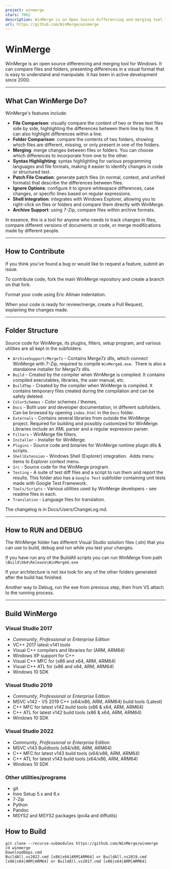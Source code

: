 ```yaml
---
project: winmerge
stars: 7862
description: WinMerge is an Open Source differencing and merging tool for Windows. WinMerge can compare both folders and files, presenting differences in a visual text format that is easy to understand and handle.
url: https://github.com/WinMerge/winmerge
---
```


WinMerge
========

WinMerge is an open source differencing and merging tool for Windows. It can compare files and folders, presenting differences in a visual format that is easy to understand and manipulate. It has been in active development since 2000.

* * *

What Can WinMerge Do?
---------------------

WinMerge's features include:

-   **File Comparison**: visually compare the content of two or three text files side by side, highlighting the differences between them line by line. It can also highlight differences within a line.
-   **Folder Comparison**: compare the contents of two folders, showing which files are different, missing, or only present in one of the folders.
-   **Merging**: merge changes between files or folders. You can choose which differences to incorporate from one to the other.
-   **Syntax Highlighting**: syntax highlighting for various programming languages and file formats, making it easier to identify changes in code or structured text.
-   **Patch File Creation**: generate patch files (in normal, context, and unified formats) that describe the differences between files.
-   **Ignore Options**: configure it to ignore whitespace differences, case changes, or specific lines based on regular expressions.
-   **Shell Integration**: integrates with Windows Explorer, allowing you to right-click on files or folders and compare them directly with WinMerge.
-   **Archive Support**: using 7-Zip, compare files within archive formats.

In essence, this is a tool for anyone who needs to track changes in files, compare different versions of documents or code, or merge modifications made by different people.

* * *

How to Contribute
-----------------

If you think you've found a bug or would like to request a feature, submit an issue.

To contribute code, fork the main WinMerge repository and create a branch on that fork.

Format your code using Eric Allman indentation.

When your code is ready for review/merge, create a Pull Request, explaining the changes made.

* * *

Folder Structure
----------------

Source code for WinMerge, its plugins, filters, setup program, and various utilities are all kept in the subfolders:

-   `ArchiveSupport/Merge7z` - Contains Merge7z dlls, which connect WinMerge with 7-Zip, required to compile `WinMergeU.exe`.  There is also a standalone installer for Merge7z dlls.
-   `Build` - Created by the compiler when WinMerge is compiled. It contains compiled executables, libraries, the user manual, etc.
-   `BuildTmp` - Created by the compiler when WinMerge is compiled. It contains temporary files created during the compilation and can be safely deleted.
-   `ColorSchemes` - Color schemes / themes.
-   `Docs` - Both user and developer documentation, in different subfolders. Can be browsed by opening `index.html` in the `Docs` folder.
-   `Externals` - Contains several libraries from outside the WinMerge project. Required for building and possibly customized for WinMerge. Libraries include an XML parser and a regular expression parser.
-   `Filters` - WinMerge file filters.
-   `Installer` - Installer for WinMerge.
-   `Plugins` - Source code and binaries for WinMerge runtime plugin dlls & scripts.
-   `ShellExtension` - Windows Shell (Explorer) integration.  Adds menu items to Explorer context menu.
-   `Src` - Source code for the WinMerge program.
-   `Testing` - A suite of test diff files and a script to run them and report the results. This folder also has a `Google Test` subfolder containing unit tests made with Google Test Framework.
-   `Tools/Scripts` - Various utilities used by WinMerge developers - see readme files in each.
-   `Translation` - Language files for translation.

The changelog is in Docs/Users/ChangeLog.md.

* * *

How to RUN and DEBUG
--------------------

The WinMerge folder has different Visual Studio solution files (.sln) that you can use to build, debug and run while you test your changes.

If you have run any of the BuildAll scripts you can run WinMerge from path `\Build\X64\Release\WinMergeU.exe`

If your architecture is not `X64` look for any of the other folders generated after the build has finished.

Another way to Debug, run the exe from previous step, then from VS attach to the running process.

* * *

Build WinMerge
--------------

### Visual Studio 2017

-   _Community_, _Professional_ or _Enterprise_ Edition
-   VC++ 2017 latest v141 tools
-   Visual C++ compilers and libraries for (ARM, ARM64)
-   Windows XP support for C++
-   Visual C++ MFC for (x86 and x64, ARM, ARM64)
-   Visual C++ ATL for (x86 and x64, ARM, ARM64)
-   Windows 10 SDK

### Visual Studio 2019

-   _Community_, _Professional_ or _Enterprise_ Edition
-   MSVC v142 - VS 2019 C++ (x64/x86, ARM, ARM64) build tools (Latest)
-   C++ MFC for latest v142 build tools (x86 & x64, ARM, ARM64)
-   C++ ATL for latest v142 build tools (x86 & x64, ARM, ARM64)
-   Windows 10 SDK

### Visual Studio 2022

-   _Community_, _Professional_ or _Enterprise_ Edition
-   MSVC v143 Buildtools (x64/x86, ARM, ARM64)
-   C++ MFC for latest v143 build tools (x64/x86, ARM, ARM64)
-   C++ ATL for latest v143 build tools (x64/x86, ARM, ARM64)
-   Windows 10 SDK

### Other utilities/programs

-   git
-   Inno Setup 5.x and 6.x
-   7-Zip
-   Python
-   Pandoc
-   MSYS2 and MSYS2 packages (po4a and diffutils)

How to Build
------------

```
git clone --recurse-submodules https://github.com/WinMerge/winmerge
cd winmerge
DownloadDeps.cmd
BuildAll.vs2022.cmd [x86|x64|ARM|ARM64] or BuildAll.vs2019.cmd [x86|x64|ARM|ARM64] or BuildAll.vs2017.cmd [x86|x64|ARM|ARM64]
```
